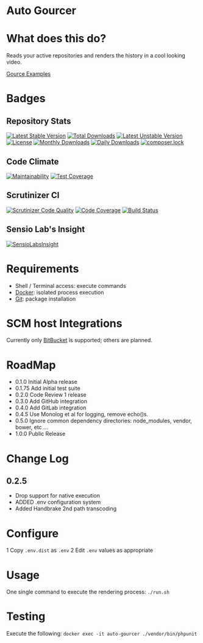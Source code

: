 # Auto Gourcer

# What does this do?

Reads your active repositories and renders the history in a cool looking video.

[Gource Examples](https://github.com/acaudwell/Gource/wiki/Videos)

# Badges

## Repository Stats

[![Latest Stable Version](https://poser.pugx.org/davidjeddy/auto-gourcer/v/stable?format=flat-square)](https://packagist.org/packages/davidjeddy/auto-gourcer)
[![Total Downloads](https://poser.pugx.org/davidjeddy/auto-gourcer/downloads?format=flat-square)](https://packagist.org/packages/davidjeddy/auto-gourcer)
[![Latest Unstable Version](https://poser.pugx.org/davidjeddy/auto-gourcer/v/unstable?format=flat-square)](https://packagist.org/packages/davidjeddy/auto-gourcer)
[![License](https://poser.pugx.org/davidjeddy/auto-gourcer/license?format=flat-square)](https://packagist.org/packages/davidjeddy/auto-gourcer)
[![Monthly Downloads](https://poser.pugx.org/davidjeddy/auto-gourcer/d/monthly?format=flat-square)](https://packagist.org/packages/davidjeddy/auto-gourcer)
[![Daily Downloads](https://poser.pugx.org/davidjeddy/auto-gourcer/d/daily?format=flat-square)](https://packagist.org/packages/davidjeddy/auto-gourcer)
[![composer.lock](https://poser.pugx.org/davidjeddy/auto-gourcer/composerlock?format=flat-square)](https://packagist.org/packages/davidjeddy/auto-gourcer)

## Code Climate 

[![Maintainability](https://api.codeclimate.com/v1/badges/61f99e48e1e1f2ab7119/maintainability)](https://codeclimate.com/github/davidjeddy/auto-gourcer/maintainability)
[![Test Coverage](https://api.codeclimate.com/v1/badges/61f99e48e1e1f2ab7119/test_coverage)](https://codeclimate.com/github/davidjeddy/auto-gourcer/test_coverage)

## Scrutinizer CI

[![Scrutinizer Code Quality](https://scrutinizer-ci.com/g/davidjeddy/auto-gourcer/badges/quality-score.png?b=master)](https://scrutinizer-ci.com/g/davidjeddy/auto-gourcer/?branch=master)
[![Code Coverage](https://scrutinizer-ci.com/g/davidjeddy/auto-gourcer/badges/coverage.png?b=master)](https://scrutinizer-ci.com/g/davidjeddy/auto-gourcer/?branch=master)
[![Build Status](https://scrutinizer-ci.com/g/davidjeddy/auto-gourcer/badges/build.png?b=master)](https://scrutinizer-ci.com/g/davidjeddy/auto-gourcer/build-status/master)

## Sensio Lab's Insight

[![SensioLabsInsight](https://insight.sensiolabs.com/projects/1d1a7b75-6eb7-4a4c-8585-9ac9c87370b9/big.png)](https://insight.sensiolabs.com/projects/1d1a7b75-6eb7-4a4c-8585-9ac9c87370b9)

# Requirements

 - Shell / Terminal access: execute commands
 - [Docker](https://www.docker.com): isolated process execution
 - [Git](https://git-scm.com/): package installation

# SCM host Integrations

Currently only [BitBucket](https://bitbucket.com) is supported; others are planned.

# RoadMap

 - 0.1.0 Initial Alpha release
 - 0.1.75 Add initial test suite
 - 0.2.0 Code Review 1 release
 - 0.3.0 Add GitHub integration
 - 0.4.0 Add GitLab integration
 - 0.4.5 Use Monolog et al for logging, remove echo()s.
 - 0.5.0 Ignore common dependency directories: node_modules, vendor, bower, etc
 ...
 - 1.0.0 Public Release

# Change Log

## 0.2.5
 - Drop support for native execution
 - ADDED .env configuration system
 - Added Handbrake 2nd path transcoding

# Configure

 1 Copy `.env.dist` as `.env`
 2 Edit `.env` values as appropriate


# Usage

One single command to execute the rendering process: `./run.sh`

# Testing

Execute the following: `docker exec -it auto-gourcer ./vendor/bin/phpunit`
